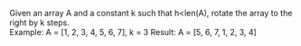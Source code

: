 Given an array A and a constant k such that h<len(A), rotate the array to the right by k steps.  
Example: A = [1, 2, 3, 4, 5, 6, 7], k = 3
Result: A = [5, 6, 7, 1, 2, 3, 4]